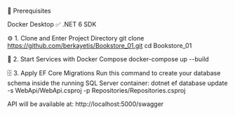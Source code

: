 🚀 Prerequisites

Docker Desktop ✅ 
.NET 6 SDK

⚙️ 1. Clone and Enter Project Directory
git clone https://github.com/berkayetis/Bookstore_01.git
cd Bookstore_01

🐳 2. Start Services with Docker Compose
docker-compose up --build

🗄️ 3. Apply EF Core Migrations
Run this command to create your database schema inside the running SQL Server container:
dotnet ef database update -s WebApi/WebApi.csproj -p Repositories/Repositories.csproj

API will be available at:
http://localhost:5000/swagger

